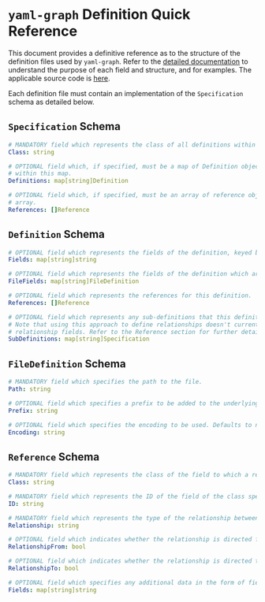 # `yaml-graph` Definition Quick Reference

This document provides a definitive reference as to the structure of the definition files used by `yaml-graph`.
Refer to the [detailed documentation](README.md) to understand the purpose of each field and structure, and for
examples. The applicable source code is [here](../src/definition/definition.go).

Each definition file must contain an implementation of the `Specification` schema as detailed below.

## `Specification` Schema

```yaml
# MANDATORY field which represents the class of all definitions within this file.
Class: string

# OPTIONAL field which, if specified, must be a map of Definition objects, keyed by ID. There can be `0..n` definitions
# within this map.
Definitions: map[string]Definition

# OPTIONAL field which, if specified, must be an array of reference objects. There can be `0..n` references within this
# array.
References: []Reference
```

## `Definition` Schema

```yaml
# OPTIONAL field which represents the fields of the definition, keyed by field name.
Fields: map[string]string

# OPTIONAL field which represents the fields of the definition which are stored in external files, keyed by field name.
FileFields: map[string]FileDefinition

# OPTIONAL field which represents the references for this definition.
References: []Reference

# OPTIONAL field which represents any sub-definitions that this definition has, keyed by relationship.
# Note that using this approach to define relationships doesn't currently permit direction to be indicated or
# relationship fields. Refer to the Reference section for further details.
SubDefinitions: map[string]Specification
```

## `FileDefinition` Schema

```yaml
# MANDATORY field which specifies the path to the file.
Path: string

# OPTIONAL field which specifies a prefix to be added to the underlying definition.
Prefix: string

# OPTIONAL field which specifies the encoding to be used. Defaults to no encoding, but "base64" can also be specified.
Encoding: string
```

## `Reference` Schema

```yaml
# MANDATORY field which represents the class of the field to which a reference is being made.
Class: string

# MANDATORY field which represents the ID of the field of the class specified above to which a reference is being made.
ID: string

# MANDATORY field which represents the type of the relationship between the definitions.
Relationship: string

# OPTIONAL field which indicates whether the relationship is directed from the Definition containing this Relationship. Defaults to false.
RelationshipFrom: bool

# OPTIONAL field which indicates whether the relationship is directed to the Definition containing this Relationship. Defaults to false.
RelationshipTo: bool

# OPTIONAL field which specifies any additional data in the form of fields that should be attached to the relationship.
Fields: map[string]string
```
